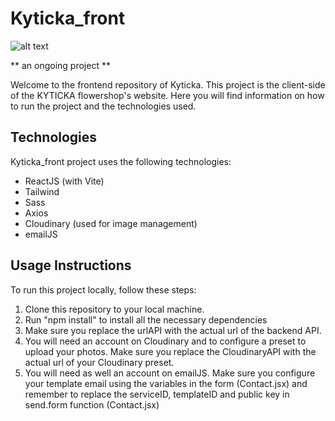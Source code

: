 # Kyticka_front

![alt text](https://res.cloudinary.com/dk8lzhnjb/image/upload/v1696161040/kyticka/mysoumvtaamengkgdeid.png)

** an ongoing project **

Welcome to the frontend repository of Kyticka. This project is the client-side of the KYTICKA flowershop's website. Here you will find information on how to run the project and the technologies used.

## Technologies

Kyticka_front project uses the following technologies:
- ReactJS (with Vite)
- Tailwind
- Sass
- Axios
- Cloudinary (used for image management)
- emailJS

## Usage Instructions

To run this project locally, follow these steps:

 1. Clone this repository to your local machine.
 2. Run "npm install" to install all the necessary dependencies
 3. Make sure you replace the urlAPI with the actual url of the backend API.
 4. You will need an account on Cloudinary and to configure a preset to upload your photos. Make sure you replace the CloudinaryAPI with the actual url of your Cloudinary preset.
 5. You will need as well an account on emailJS. Make sure you configure your template email using the variables in the form (Contact.jsx) and remember to replace the serviceID, templateID and public key in send.form function (Contact.jsx)